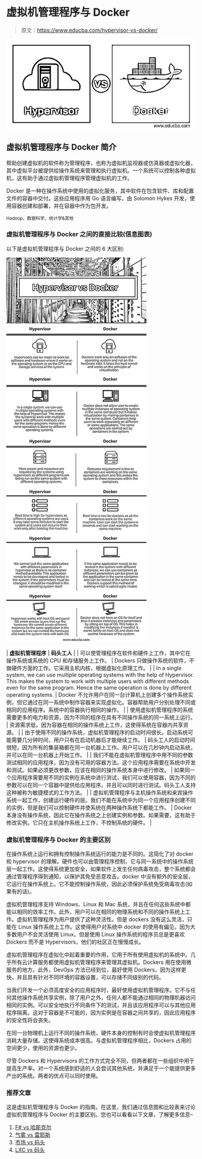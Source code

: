 # 虚拟机管理程序与 Docker

> 原文：<https://www.educba.com/hypervisor-vs-docker/>

![Hypervisor vs Docker](img/a68defa2c73b30c10073a962adb7343c.png)



## 虚拟机管理程序与 Docker 简介

帮助创建虚拟机的软件称为管理程序，也称为虚拟机监视器或仿真器或虚拟化器，其中虚拟平台被提供给操作系统来管理和执行虚拟机。一个系统可以控制各种虚拟机，这有助于通过虚拟机管理程序管理虚拟机的工作。

Docker 是一种在操作系统中使用的虚拟化服务，其中软件在包含软件、库和配置文件的容器中交付。这些应用程序用 Go 语言编写，由 Solomon Hykes 开发，使用容器创建和部署，并在容器中作为包开发。

<small>Hadoop、数据科学、统计学&其他</small>

### 虚拟机管理程序与 Docker 之间的直接比较(信息图表)

以下是虚拟机管理程序与 Docker 之间的 6 大区别:

![Hypervisor-vs-Docker-info](img/6854e3ae5233e952e61549b5da925d8a.png)



| **虚拟机管理程序** | **码头工人** |
| 可以使管理程序在软件和硬件上工作，其中它在操作系统或系统的 CPU 和存储服务上工作。 | Dockers 只做操作系统的软件，不做硬件方面的工作。它采用主机内核，根据虚拟化原理工作。 |
| In a single system, we can use multiple operating systems with the help of Hypervisor. This makes the system to work with multiple users with different methods even for the same program. Hence the same operation is done by different operating systems. | Docker 不允许用户在同一台计算机上创建多个操作系统实例，但它通过在同一系统中制作容器来实现虚拟化。容器帮助用户分别处理不同或相同的应用程序。系统中的容器执行相同的操作。 |
| 使用虚拟机管理程序的系统需要更多的电力和资源，因为不同的程序在具有不同操作系统的同一系统上运行。 | 资源需求低，因为容器在相同的操作系统上工作，这使得系统在容器内共享资源。 |
| 由于使用不同的操作系统，虚拟机管理程序的启动时间很长。启动系统可能需要几分钟时间，用户只有在启动机器后才能继续工作。 | 码头工人的启动时间很短，因为所有的集装箱都在同一台机器上工作。用户可以在几秒钟内启动系统，并可以在同一台机器上开始工作。 |
| 我们不能在虚拟机管理程序中用不同的参数测试相同的应用程序，因为没有可用的容器方法。这个应用程序需要在系统中开发和测试。如果必须更改参数，应该在相同的操作系统本身中进行修改。 | 如果同一个应用程序需要用不同的实例在系统中进行测试，我们可以使用容器，因为不同的参数可以在同一个容器中提供给应用程序，并且可以同时进行测试。码头工人支持这种被称为敏捷模式的工作方法。 |
| 虚拟机管理程序与主机操作系统和来宾操作系统一起工作，创建运行硬件的层。我们不能在系统中为同一个应用程序创建不同的实例，但是我们可以控制硬件并使系统在两种操作系统下都能工作。 | Docker 本身没有操作系统，因此它在操作系统之上创建实例和参数。如果需要，这有助于修改实例。它只在主机操作系统上工作，不控制系统的硬件。 |

### 虚拟机管理程序与 Docker 的主要区别

在操作系统上运行和拥有控制操作系统运行的能力是不同的。这简化了对 docker 和 hypervisor 的理解。硬件也可以由管理程序控制，它与同一系统中的操作系统层一起工作。这使得系统更加安全，如果软件上发生任何病毒攻击，整个系统都会通过管理程序得到通知，以保护其免受恶意攻击。docker 中没有额外的安全层，它运行在操作系统上。它不能控制操作系统，因此必须保护系统免受病毒攻击(如果有的话)。

虚拟机管理程序支持 Windows、Linux 和 Mac 系统，并且在任何这些系统中都能以相同的效率工作。此外，用户可以在相同的物理系统和不同的操作系统上工作。虚拟机管理程序为用户提供了这种灵活性。但是 dockers 没有这么灵活，只能在 Linux 操作系统上工作。这使得用户对系统中 docker 的使用有偏见，因为大多数用户不会灵活使用 Linux。但是使用 Linux 操作系统的程序员总是更喜欢 Dockers 而不是 Hypervisors，他们的社区正在慢慢成长。

虚拟机管理程序在虚拟化中起着重要的作用，它用于所有使用虚拟机的系统中。几乎所有云计算服务都使用虚拟机管理程序来管理其虚拟机。Dockers 用在使用微服务的地方。此外，DevOps 方法已经到位，最好使用 Dockers，因为这样更快，并且具有针对不同环境的容器设置，可以存储不同级别的代码。

当我们开发一个必须高度安全的应用程序时，最好使用虚拟机管理程序。它不与任何其他操作系统共享实例，除了用户之外，任何人都不能通过相同的物理机器访问相同的实例。可以安全地执行不同条件下的测试，并且该应用程序可以与其他应用程序隔离。这对于容器是不可能的，因为实例是在容器之间共享的，因此应用程序的安全性将会丧失。

在同一台物理机上运行不同的操作系统，硬件本身的控制有时会使虚拟机管理程序消耗大量存储。这使得系统成本很高。与虚拟机管理程序相比，Dockers 占用的空间更少，使用的资源也更少。

尽管 Dockers 和 Hypervisors 的工作方式完全不同，但两者都在一些组织中用于提高生产率。对一个系统感到舒适的人会尝试其他系统，并满足于一个能提供更多产出的系统。两者的优点可以同时使用。

### 推荐文章

这是虚拟机管理程序与 Docker 的指南。在这里，我们通过信息图和比较表来讨论虚拟机管理程序与 Docker 的主要区别。您也可以看看以下文章，了解更多信息–

1.  [F# vs 哈斯克尔](https://www.educba.com/f-sharp-vs-haskell/)
2.  [气雾 vs 雷耶斯](https://www.educba.com/aerospike-vs-redis/)
3.  [市场 vs 码头](https://www.educba.com/rkt-vs-docker/)
4.  [LXC vs 码头](https://www.educba.com/lxc-vs-docker/)





